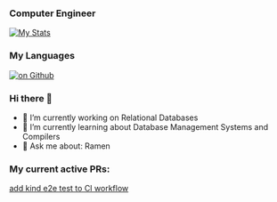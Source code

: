 ### Computer Engineer 

[![My Stats](https://github-readme-stats.vercel.app/api?username=nat-leo&show_icons=true&hide_border=true&&count_private=true)](https://github.com/anuraghazra/github-readme-stats)

### My Languages

[![on Github](https://github-readme-stats-git-masterrstaa-rickstaa.vercel.app/api/top-langs/?username=nat-leo&hide_border=true)](https://github.com/anuraghazra/github-readme-stats)

### Hi there 👋

- 🔭 I’m currently working on Relational Databases
- 🌱 I’m currently learning about Database Management Systems and Compilers
- 💬 Ask me about: Ramen

### My current active PRs:

[add kind e2e test to CI workflow](https://github.com/kubernetes/ingress-nginx/pull/10198)

<!--
**nat-leo/nat-leo** is a ✨ _special_ ✨ repository because its `README.md` (this file) appears on your GitHub profile.

Here are some ideas to get you started:

- 🔭 I’m currently working on ...
- 🌱 I’m currently learning ...
- 👯 I’m looking to collaborate on ...
- 🤔 I’m looking for help with ...
- 💬 Ask me about ...
- 📫 How to reach me: ...
- 😄 Pronouns: ...
- ⚡ Fun fact: ...
-->
